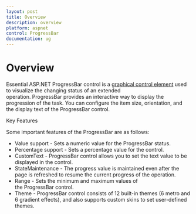 ```yaml
---
layout: post
title: Overview
description: overview
platform: aspnet
control: ProgressBar
documentation: ug
---
```


# Overview

Essential ASP.NET ProgressBar control is a [graphical control element](http://en.wikipedia.org/wiki/Graphical_control_element) used to visualize the changing status of an extended operation. ProgressBar provides an interactive way to display the progression of the task. You can configure the item size, orientation, and the display text of the ProgressBar control.

Key Features

Some important features of the ProgressBar are as follows:

* Value support - Sets a numeric value for the ProgressBar status.
* Percentage support - Sets a percentage value for the control.
* CustomText - ProgressBar control allows you to set the text value to be displayed in the control.
* StateMaintenance - The progress value is maintained even after the page is refreshed to resume the current progress of the operation.
* Range - Sets the minimum and maximum values of the ProgressBar control.
* Theme - ProgressBar control consists of 12 built-in themes (6 metro and 6 gradient effects), and also supports custom skins to set user-defined themes.
